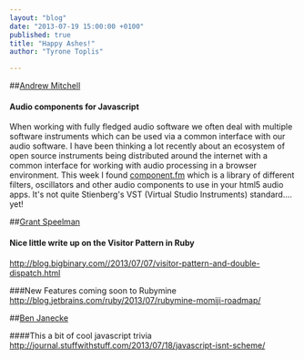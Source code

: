 ```yaml
---
layout: "blog"
date: "2013-07-19 15:00:00 +0100"
published: true
title: "Happy Ashes!"
author: "Tyrone Toplis"

---
```


##[Andrew Mitchell](/people/andrew-mitchell)

#### Audio components for Javascript 
When working with fully fledged audio software we often deal with multiple software instruments which can be used via a common interface with our audio software. I have been thinking a lot recently about an ecosystem of open source instruments being distributed around the internet with a common interface for working with audio processing in a browser environment. This week I found [component.fm](http://component.fm/) which is a library of different filters, oscillators and other audio components to use in your html5 audio apps. It's not quite Stienberg's VST (Virtual Studio Instruments) standard.... yet!

##[Grant Speelman](/people/grant-speelman)

#### Nice little write up on the Visitor Pattern in Ruby
http://blog.bigbinary.com//2013/07/07/visitor-pattern-and-double-dispatch.html

###New Features coming soon to Rubymine
http://blog.jetbrains.com/ruby/2013/07/rubymine-momiji-roadmap/


##[Ben Janecke](/people/ben-janecke)

####This a bit of cool javascript trivia 
http://journal.stuffwithstuff.com/2013/07/18/javascript-isnt-scheme/

